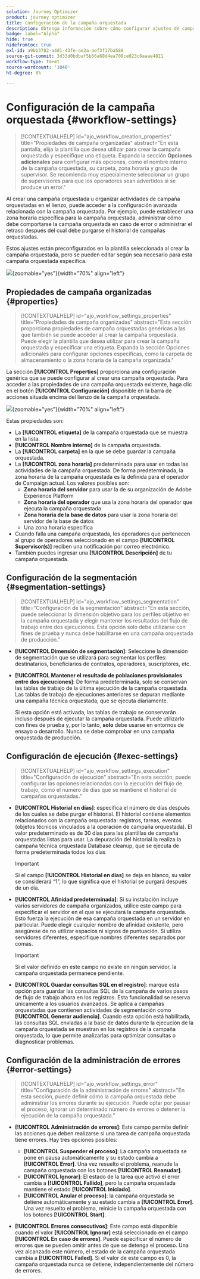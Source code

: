 ```yaml
---
solution: Journey Optimizer
product: journey optimizer
title: Configuración de la campaña orquestada
description: Obtenga información sobre cómo configurar ajustes de campañas orquestadas con Adobe Journey Optimizer
badge: label="Alpha"
hide: true
hidefromtoc: true
exl-id: a9bb3782-a4d1-43fe-ae2a-aef3f17ba588
source-git-commit: 3d33d0bdbaf5b56a68d4ea708ce023c6aaae4811
workflow-type: tm+mt
source-wordcount: '1040'
ht-degree: 8%

---
```


# Configuración de la campaña orquestada {#workflow-settings}

>[!CONTEXTUALHELP]
>id="ajo_workflow_creation_properties"
>title="Propiedades de campaña organizadas"
>abstract="En esta pantalla, elija la plantilla que desea utilizar para crear la campaña orquestada y especifique una etiqueta. Expanda la sección **Opciones adicionales** para configurar más opciones, como el nombre interno de la campaña orquestada, su carpeta, zona horaria y grupo de supervisor. Se recomienda muy especialmente seleccionar un grupo de supervisores para que los operadores sean advertidos si se produce un error."

Al crear una campaña orquestada u organizar actividades de campaña orquestadas en el lienzo, puede acceder a la configuración avanzada relacionada con la campaña orquestada. Por ejemplo, puede establecer una zona horaria específica para la campaña orquestada, administrar cómo debe comportarse la campaña orquestada en caso de error o administrar el retraso después del cual debe purgarse el historial de campañas orquestadas.

Estos ajustes están preconfigurados en la plantilla seleccionada al crear la campaña orquestada, pero se pueden editar según sea necesario para esta campaña orquestada específica.

![](assets/workflow-settings-button.png){zoomable="yes"}{width="70%" align="left"}

## Propiedades de campaña organizadas {#properties}

>[!CONTEXTUALHELP]
>id="ajo_workflow_settings_properties"
>title="Propiedades de campaña organizadas"
>abstract="Esta sección proporciona propiedades de campaña orquestadas genéricas a las que también se puede acceder al crear la campaña orquestada. Puede elegir la plantilla que desea utilizar para crear la campaña orquestada y especificar una etiqueta. Expanda la sección Opciones adicionales para configurar opciones específicas, como la carpeta de almacenamiento o la zona horaria de la campaña organizada."

La sección **[!UICONTROL Properties]** proporciona una configuración genérica que se puede configurar al crear una campaña orquestada. Para acceder a las propiedades de una campaña orquestada existente, haga clic en el botón **[!UICONTROL Configuración]** disponible en la barra de acciones situada encima del lienzo de la campaña orquestada.


![](assets/workflow-settings.png){zoomable="yes"}{width="70%" align="left"}


Estas propiedades son:

* La **[!UICONTROL etiqueta]** de la campaña orquestada que se muestra en la lista.
* **[!UICONTROL Nombre interno]** de la campaña orquestada.
* La **[!UICONTROL carpeta]** en la que se debe guardar la campaña orquestada.
* La **[!UICONTROL zona horaria]** predeterminada para usar en todas las actividades de la campaña orquestada. De forma predeterminada, la zona horaria de la campaña orquestada es la definida para el operador de Campaign actual.
Los valores posibles son:
   * **Zona horaria del servidor** para usar la de su organización de Adobe Experience Platform
   * **Zona horaria del operador** que usa la zona horaria del operador que ejecuta la campaña orquestada
   * **Zona horaria de la base de datos** para usar la zona horaria del servidor de la base de datos
   * Una zona horaria específica
* Cuando falla una campaña orquestada, los operadores que pertenecen al grupo de operadores seleccionado en el campo **[!UICONTROL Supervisor(s)]** reciben una notificación por correo electrónico.
* También puedes ingresar una **[!UICONTROL Descripción]** de tu campaña orquestada.

## Configuración de la segmentación  {#segmentation-settings}

>[!CONTEXTUALHELP]
>id="ajo_workflow_settings_segmentation"
>title="Configuración de la segmentación"
>abstract="En esta sección, puede seleccionar la dimensión objetivo para los perfiles objetivo en la campaña orquestada y elegir mantener los resultados del flujo de trabajo entre dos ejecuciones. Esta opción solo debe utilizarse con fines de prueba y nunca debe habilitarse en una campaña orquestada de producción."

* **[!UICONTROL Dimensión de segmentación]**: Seleccione la dimensión de segmentación que se utilizará para segmentar los perfiles: destinatarios, beneficiarios de contratos, operadores, suscriptores, etc.

* **[!UICONTROL Mantener el resultado de poblaciones provisionales entre dos ejecuciones]**: De forma predeterminada, solo se conservan las tablas de trabajo de la última ejecución de la campaña orquestada. Las tablas de trabajo de ejecuciones anteriores se depuran mediante una campaña técnica orquestada, que se ejecuta diariamente.

  Si esta opción está activada, las tablas de trabajo se conservarán incluso después de ejecutar la campaña orquestada. Puede utilizarlo con fines de prueba y, por lo tanto, **solo** debe usarse en entornos de ensayo o desarrollo. Nunca se debe comprobar en una campaña orquestada de producción.

## Configuración de ejecución  {#exec-settings}

>[!CONTEXTUALHELP]
>id="ajo_workflow_settings_execution"
>title="Configuración de ejecución"
>abstract="En esta sección, puede configurar las opciones relacionadas con la ejecución del flujo de trabajo, como el número de días que se mantiene el historial de campañas orquestadas."

* **[!UICONTROL Historial en días]**: especifica el número de días después de los cuales se debe purgar el historial. El historial contiene elementos relacionados con la campaña orquestada: registros, tareas, eventos (objetos técnicos vinculados a la operación de campaña orquestada). El valor predeterminado es de 30 días para las plantillas de campaña orquestadas listas para usar. La depuración del historial la realiza la campaña técnica orquestada Database cleanup, que se ejecuta de forma predeterminada todos los días

  >[!IMPORTANT]
  >
  >Si el campo **[!UICONTROL Historial en días]** se deja en blanco, su valor se considerará “1”, lo que significa que el historial se purgará después de un día.

* **[!UICONTROL Afinidad predeterminada]**: Si su instalación incluye varios servidores de campaña organizados, utilice este campo para especificar el servidor en el que se ejecutará la campaña orquestada. Esto fuerza la ejecución de esa campaña orquestada en un servidor en particular. Puede elegir cualquier nombre de afinidad existente, pero asegúrese de no utilizar espacios ni signos de puntuación. Si utiliza servidores diferentes, especifique nombres diferentes separados por comas.

  >[!IMPORTANT]
  >
  >Si el valor definido en este campo no existe en ningún servidor, la campaña orquestada permanece pendiente.


* **[!UICONTROL Guardar consultas SQL en el registro]**: marque esta opción para guardar las consultas SQL de la campaña de varios pasos de flujo de trabajo ahora en los registros. Esta funcionalidad se reserva únicamente a los usuarios avanzados. Se aplica a campañas orquestadas que contienen actividades de segmentación como **[!UICONTROL Generar audiencia]**. Cuando esta opción está habilitada, las consultas SQL enviadas a la base de datos durante la ejecución de la campaña orquestada se muestran en los registros de la campaña orquestada, lo que permite analizarlas para optimizar consultas o diagnosticar problemas.

## Configuración de la administración de errores  {#error-settings}

>[!CONTEXTUALHELP]
>id="ajo_workflow_settings_error"
>title="Configuración de la administración de errores"
>abstract="En esta sección, puede definir cómo la campaña orquestada debe administrar los errores durante su ejecución. Puede optar por pausar el proceso, ignorar un determinado número de errores o detener la ejecución de la campaña orquestada."

* **[!UICONTROL Administración de errores]**: Este campo permite definir las acciones que deben realizarse si una tarea de campaña orquestada tiene errores. Hay tres opciones posibles:

   * **[!UICONTROL Suspender el proceso]**: La campaña orquestada se pone en pausa automáticamente y su estado cambia a **[!UICONTROL Error]**. Una vez resuelto el problema, reanude la campaña orquestada con los botones **[!UICONTROL Reanudar]**.
   * **[!UICONTROL Ignorar]**: El estado de la tarea que activó el error cambia a **[!UICONTROL Fallido]**, pero la campaña orquestada mantiene el estado **[!UICONTROL Iniciado]**. <!-- TO ADD ONCE SCHEUDLER IS AVAILABLE This configuration is relevant for recurring tasks: if the branch includes a scheduler, it will start normally next time the workflow is executed.-->
   * **[!UICONTROL Anular el proceso]**: la campaña orquestada se detiene automáticamente y su estado cambia a **[!UICONTROL Error]**. Una vez resuelto el problema, reinicie la campaña orquestada con los botones **[!UICONTROL Start]**.

* **[!UICONTROL Errores consecutivos]**: Este campo está disponible cuando el valor **[!UICONTROL Ignorar]** está seleccionado en el campo **[!UICONTROL En caso de errores]**. Puede especificar el número de errores que se pueden omitir antes de que se detenga el proceso. Una vez alcanzado este número, el estado de la campaña orquestada cambia a **[!UICONTROL Failed]**. Si el valor de este campo es 0, la campaña orquestada nunca se detiene, independientemente del número de errores.


